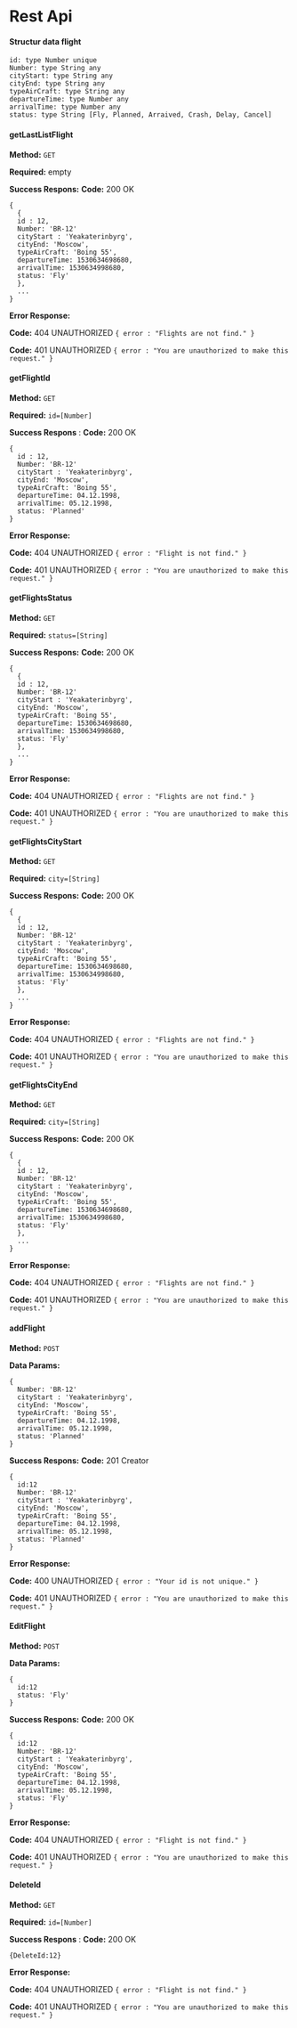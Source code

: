 # Rest Api
#### Structur data flight 
```
id: type Number unique 
Number: type String any
cityStart: type String any
cityEnd: type String any
typeAirCraft: type String any
departureTime: type Number any 
arrivalTime: type Number any 
status: type String [Fly, Planned, Arraived, Crash, Delay, Cancel]
```
#### getLastListFlight
**Method:** `GET`

**Required:** empty

**Success Respons:**
**Code:** 200 OK

```
{
  {
  id : 12,
  Number: 'BR-12'
  cityStart : 'Yeakaterinbyrg',
  cityEnd: 'Moscow',
  typeAirCraft: 'Boing 55',
  departureTime: 1530634698680,
  arrivalTime: 1530634998680,
  status: 'Fly'
  },
  ...
}
```
**Error Response:**

**Code:** 404 UNAUTHORIZED `{ error : "Flights are not find." }`

**Code:** 401 UNAUTHORIZED `{ error : "You are unauthorized to make this request." }`
    
#### getFlightId
**Method:** `GET`

**Required:**
`id=[Number]`

**Success Respons** : 
**Code:** 200 OK
```
{
  id : 12,
  Number: 'BR-12'
  cityStart : 'Yeakaterinbyrg',
  cityEnd: 'Moscow',
  typeAirCraft: 'Boing 55',
  departureTime: 04.12.1998,
  arrivalTime: 05.12.1998,
  status: 'Planned'
}
```
**Error Response:**

**Code:** 404 UNAUTHORIZED `{ error : "Flight is not find." }`

**Code:** 401 UNAUTHORIZED `{ error : "You are unauthorized to make this request." }`

#### getFlightsStatus
**Method:** `GET`

**Required:**
`status=[String]`

**Success Respons:**
**Code:** 200 OK
```
{
  {
  id : 12,
  Number: 'BR-12'
  cityStart : 'Yeakaterinbyrg',
  cityEnd: 'Moscow',
  typeAirCraft: 'Boing 55',
  departureTime: 1530634698680,
  arrivalTime: 1530634998680,
  status: 'Fly'
  },
  ...
}
```

**Error Response:**

**Code:** 404 UNAUTHORIZED `{ error : "Flights are not find." }`

**Code:** 401 UNAUTHORIZED `{ error : "You are unauthorized to make this request." }`

#### getFlightsCityStart
**Method:** `GET`

**Required:**
`city=[String]`

**Success Respons:** 
**Code:** 200 OK
```
{
  {
  id : 12,
  Number: 'BR-12'
  cityStart : 'Yeakaterinbyrg',
  cityEnd: 'Moscow',
  typeAirCraft: 'Boing 55',
  departureTime: 1530634698680,
  arrivalTime: 1530634998680,
  status: 'Fly'
  },
  ...
}
```
**Error Response:**

**Code:** 404 UNAUTHORIZED `{ error : "Flights are not find." }`

**Code:** 401 UNAUTHORIZED `{ error : "You are unauthorized to make this request." }`

#### getFlightsCityEnd
**Method:** `GET`

**Required:**
`city=[String]`

**Success Respons:** 
**Code:** 200 OK
```
{
  {
  id : 12,
  Number: 'BR-12'
  cityStart : 'Yeakaterinbyrg',
  cityEnd: 'Moscow',
  typeAirCraft: 'Boing 55',
  departureTime: 1530634698680,
  arrivalTime: 1530634998680,
  status: 'Fly'
  },
  ...
}
```
**Error Response:**

**Code:** 404 UNAUTHORIZED `{ error : "Flights are not find." }`

**Code:** 401 UNAUTHORIZED `{ error : "You are unauthorized to make this request." }`

#### addFlight
**Method:** `POST`

**Data Params:**
```
{
  Number: 'BR-12'
  cityStart : 'Yeakaterinbyrg',
  cityEnd: 'Moscow',
  typeAirCraft: 'Boing 55',
  departureTime: 04.12.1998,
  arrivalTime: 05.12.1998,
  status: 'Planned'
}
```
**Success Respons:**
**Code:** 201 Creator
```
{
  id:12
  Number: 'BR-12'
  cityStart : 'Yeakaterinbyrg',
  cityEnd: 'Moscow',
  typeAirCraft: 'Boing 55',
  departureTime: 04.12.1998,
  arrivalTime: 05.12.1998,
  status: 'Planned'
}
```
**Error Response:**

**Code:** 400 UNAUTHORIZED `{ error : "Your id is not unique." }`

**Code:** 401 UNAUTHORIZED `{ error : "You are unauthorized to make this request." }`

#### EditFlight
**Method:** `POST`

**Data Params:**
```
{
  id:12
  status: 'Fly'
}
```
**Success Respons:**
**Code:** 200 OK
```
{
  id:12
  Number: 'BR-12'
  cityStart : 'Yeakaterinbyrg',
  cityEnd: 'Moscow',
  typeAirCraft: 'Boing 55',
  departureTime: 04.12.1998,
  arrivalTime: 05.12.1998,
  status: 'Fly'
}
```
**Error Response:**

**Code:** 404 UNAUTHORIZED `{ error : "Flight is not find." }`

**Code:** 401 UNAUTHORIZED `{ error : "You are unauthorized to make this request." }`

#### DeleteId
**Method:** `GET`

**Required:**
`id=[Number]`

**Success Respons** : 
**Code:** 200 OK
```
{DeleteId:12}
```
**Error Response:**

**Code:** 404 UNAUTHORIZED `{ error : "Flight is not find." }`

**Code:** 401 UNAUTHORIZED `{ error : "You are unauthorized to make this request." }`